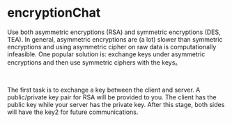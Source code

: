 # encryptionChat
Use both asymmetric encryptions (RSA) and symmetric encryptions (DES, TEA). In general, asymmetric encryptions are (a lot) slower than symmetric encryptions and using asymmetric cipher on raw data is computationally infeasible. One popular solution is: exchange keys under asymmetric encryptions and then use symmetric ciphers with the keys。</span><p> </p>
The first task is to exchange a key between the client and server. A public/private key pair for RSA will be provided to you. The client has the public key while your server has the private key. After this stage, both sides will have the key2 for future communications.
